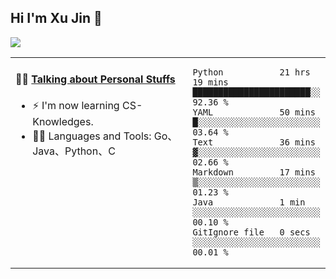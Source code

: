 
## Hi I'm Xu Jin 👋
![](https://komarev.com/ghpvc/?username=jiayouxujin&color=brightgreen&label=PROFILE+VIEWS)



<table align="center">
<tr>
<td valign="top" width="60%">

#### 🏋️‍♀️ <a href="https://github.com/jiayouxujin" target="_blank">Talking about Personal Stuffs</a>
<!-- recent_releases starts -->

- ⚡  I'm now learning CS-Knowledges.  
- 🏊‍♂️ Languages and Tools: Go、Java、Python、C
<!-- recent_releases ends -->
</td>
<td>
 
<!--START_SECTION:waka-->

```text
Python           21 hrs 19 mins  ███████████████████████░░   92.36 %
YAML             50 mins         █░░░░░░░░░░░░░░░░░░░░░░░░   03.64 %
Text             36 mins         ▓░░░░░░░░░░░░░░░░░░░░░░░░   02.66 %
Markdown         17 mins         ▒░░░░░░░░░░░░░░░░░░░░░░░░   01.23 %
Java             1 min           ░░░░░░░░░░░░░░░░░░░░░░░░░   00.10 %
GitIgnore file   0 secs          ░░░░░░░░░░░░░░░░░░░░░░░░░   00.01 %
```

<!--END_SECTION:waka-->
 
</td>
</tr>
</table>





